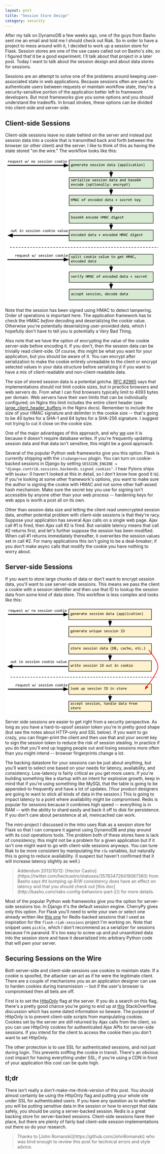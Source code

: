 ```yaml
---
layout: post
title: "Session Store Design"
category: security
---
```


After my talk on DynamoDB a few weeks ago, one of the guys from Basho sent me an email and told me I should check out Riak. So in order to have a project to mess around with it, I decided to work up a session store for Flask. Session stores are one of the use cases called out on Basho's site, so I figured that'd be a good experiment. I'll talk about that project in a later post. Today I want to talk about the session design and about data stores for sessions.

Sessions are an attempt to solve one of the problems around keeping user-associated state in web applications. Because sessions often are used to authenticate users between requests or maintain workflow state, they're a security-sensitive portion of the application better left to framework developers. But most frameworks give you some options and you should understand the tradeoffs. In broad strokes, these options can be divided into client-side and server-side.

Client-side Sessions
----

Client-side sessions leave no state behind on the server and instead put session data into a cookie that is transmitted back and forth between the browser (or other client) and the server. I like to think of this as having the state stored "on the wire." The workflow looks like this:

![client-side sessions workflow](/images/20130717/client-side-sessions.png)

Note that the session has been signed using HMAC to detect tampering. Order of operations is important here. The application framework has to check the HMAC *before* decoding and deserializing the cookie value. Otherwise you're potentially deserializing user-provided data, which I hopefully don't have to tell you is potentially a Very Bad Thing.

Also note that we have the option of encrypting the value of the cookie server-side before encoding it. If you don't, then the session data can be trivially read client-side. Of course, this might be what you want for your application, but you should be aware of it. You can encrypt after serialization to make the cookie entirely unreadable to the client or encrypt selected values in your data structure before serializing it if you want to have a mix of client-readable and non-client-readable data.

The size of stored session data is a potential gotcha. [RFC #2965](http://www.ietf.org/rfc/rfc2965.txt) says that implementations should not limit cookie sizes, but in practice browsers and web servers do. From what I can find browsers typically limit to 4093 bytes per domain. Web servers have their own limits that can be individually configured; on Nginx this limit includes the entire client header (see [large_client_header_buffers](http://wiki.nginx.org/HttpCoreModule#large_client_header_buffers) in the Nginx docs). Remember to include the size of your HMAC signature and delimiter in the cookie size -- that's going to be 40 bytes for a SHA-1 and 64 bytes for a SHA-256 signature. I suggest not trying to cut it close on the cookie size.

One of the major advantages of this approach, and why [we](http://www.dramafever.com) use it is because it doesn't require database writes. If you're frequently updating session data and that data isn't sensitive, this might be a good approach.

Several of the popular Python web frameworks give you this option. Flask is currently shipping with the `itsdangerous` plugin. You can turn on cookie-backed sessions in Django by setting `SESSION_ENGINE = "django.contrib.sessions.backends.signed_cookies"`. I hear Pylons ships with `beaker` (I haven't looked at this in detail, so I don't know how good it is). If you're looking at some other framework's options, you want to make sure the author is signing the cookie with HMAC and not some other half-assed hash mechanism. Make sure the secret key you use for signing isn't accessible by anyone other than your web process -- hardening keys for web apps is worth a post all on its own.

Other than session data size and letting the client read unencrypted session data, another potential problem with client-side sessions is that they're racy. Suppose your application has several Ajax calls on a single web page. Ajax call #1 is fired, then Ajax call #2 is fired. But variable latency means that call #2 returns first, and let's further suppose the session has been modified. When call #1 returns immediately thereafter, it overwrites the session values set in call #2. For many applications this isn't going to be a deal-breaker; if you don't make async calls that modify the cookie you have nothing to worry about.


Server-side Sessions
----

If you want to store large chunks of data or don't want to encrypt session data, you'll want to use server-side sessions. This means we pass the client a cookie with a session identifier and then use that ID to lookup the session data from some kind of data store. This workflow is less complex and looks like this:

![server-side sessions workflow](/images/20130717/server-side-sessions.png)

Server side sessions are easier to get right from a security perspective. As long as you have a hard-to-spoof session token you're in pretty good shape (but see the notes about HTTP-only and SSL below). If you want to go crazy, you can finger-print the client and then use that and your secret key to sign the session token to reduce the risk of session stealing. In practice if you do that you'll end up logging people out and losing sessions more often than you might intend -- browser fingerprints change a lot.

The backing datastore for your sessions can be just about anything, but you'll want to select one based on your needs for latency, availability, and consistency. Low-latency is fairly critical as you get more users. If you're building something like a startup with an intent for explosive growth, keep in mind that if you're using something like MySQL that the table is going to be appended-to frequently and have a lot of updates. (Your product designers are going to want to stick all kinds of data in the session.) This is going to impact latency to a point where availability might be compromised. Redis is popular for sessions because it combines high speed -- everything is in RAM -- with the ability to shard easily and back it off to disk for persistence. If you don't care about persistence at all, memcached can work.

The mini-project I discussed in the intro uses Riak as a session store for Flask so that I can compare it against using DynamoDB and play around with its cool operations tools. The problem both of these stores have is lack of consistency; this might not be a problem for a given application but if it isn't one might want to go with client-side sessions anyways. You can tune Riak to be more consistent by manipulating the `r`/`w` variables, but naturally this is going to reduce availability. (I suspect but haven't confirmed that it will increase latency slightly as well.)

><aside>Addendum 2013/10/12: [Hector Castro](https://twitter.com/hectcastro/statuses/357834726419087360) from Basho says tht bumping up R/W consistency does have an effect on latency and that you should check out [this doc](http://basho.com/riaks-config-behaviors-part-2/) for more details.</aside>

Most of the popular Python web frameworks give you the option for server-side sessions too. In Django it's the default session engine. CherryPy gives only this option. For Flask you'll need to write your own or select one already written like [this one](http://flask.pocoo.org/snippets/75/) for Redis-backed sessions that I used as inspiration for the `flask-riak-sessions` project I'm working on. Note that snippet uses `pickle`, which I don't recommend as a serializer for sessions because I'm paranoid. It's too easy to screw up and put unsanitized data into the session store and have it deserialized into arbitrary Python code that will pwn your server.


Securing Sessions on the Wire
----

Both server-side and client-side sessions use cookies to maintain state. If a cookie is spoofed, the attacker can act as if he were the legitimate client. There are a couple of mechanisms you as an application designer can use to harden cookies during transmission -- but if the user's browser is compromised then all bets are off.

First is to set the [HttpOnly](http://tools.ietf.org/html/rfc6265#section-5.2.6) flag at the server. If you do a search on this flag, there's a pretty good chance you're going to end up at [this](http://stackoverflow.com/questions/27972/how-do-httponly-cookies-work-with-ajax-requests) StackOverflow discussion which has some dated information so beware. The purpose of HttpOnly is to prevent client-side scripts from manipulating cookies. Cookies set by the server are still returned by Ajax calls from the client, so you can use HttpOnly cookies for authenticated Ajax APIs for server-side sessions. If you intend for the client to access the cookie then you don't want to set HttpOnly.

The other protection is to use SSL for authenticated sessions, and not just during login. This prevents sniffing the cookie in transit. There's an obvious cost impact for having everything under SSL; if you're using a CDN in front of your application this cost can be quite high.


tl;dr
----

There isn't really a don't-make-me-think-version of this post. You should almost certainly be using the HttpOnly flag and putting your whole site under SSL for authenticated users. If you have any question as to whether you will be putting sensitive data in the session or how to encrypt that data safely, you should be using a server-backed session. Redis is a great backing store for server-backed sessions. Client-side sessions have their place, but there are plenty of fairly bad client-side session implementations out there so do your research.

><aside>Thanks to [John Romanski](https://github.com/JohnRomanski) who was kind enough to review this post for technical errors and style advice.</aside>
